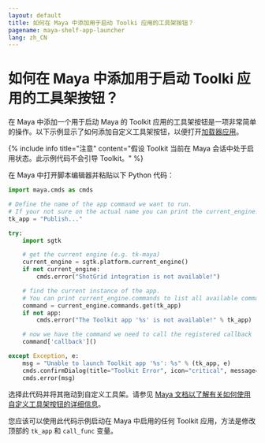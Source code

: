 ```yaml
---
layout: default
title: 如何在 Maya 中添加用于启动 Toolki 应用的工具架按钮？
pagename: maya-shelf-app-launcher
lang: zh_CN
---
```


# 如何在 Maya 中添加用于启动 Toolki 应用的工具架按钮？

在 Maya 中添加一个用于启动 Maya 的 Toolkit 应用的工具架按钮是一项非常简单的操作。以下示例显示了如何添加自定义工具架按钮，以便打开[加载器应用](https://support.shotgunsoftware.com/hc/zh-cn/articles/219033078)。

{% include info title="注意" content="假设 Toolkit 当前在 Maya 会话中处于启用状态。此示例代码不会引导 Toolkit。" %}

在 Maya 中打开脚本编辑器并粘贴以下 Python 代码： 

```python
import maya.cmds as cmds

# Define the name of the app command we want to run.
# If your not sure on the actual name you can print the current_engine.commands to get a full list, see below.
tk_app = "Publish..."

try:
    import sgtk

    # get the current engine (e.g. tk-maya)
    current_engine = sgtk.platform.current_engine()
    if not current_engine:
        cmds.error("ShotGrid integration is not available!")

    # find the current instance of the app.
    # You can print current_engine.commands to list all available commands.
    command = current_engine.commands.get(tk_app)
    if not app:
        cmds.error("The Toolkit app '%s' is not available!" % tk_app)

    # now we have the command we need to call the registered callback
    command['callback']()

except Exception, e:
    msg = "Unable to launch Toolkit app '%s': %s" % (tk_app, e)
    cmds.confirmDialog(title="Toolkit Error", icon="critical", message=msg)
    cmds.error(msg)
```

选择此代码并将其拖动到自定义工具架。请参见 [Maya 文档以了解有关如何使用自定义工具架按钮的详细信息](https://knowledge.autodesk.com/zh-hans/support/maya/learn-explore/caas/CloudHelp/cloudhelp/2016/CHS/Maya/files/GUID-C693E884-F81A-4858-B5D6-3856EB8F394E-htm.html)。

您应该可以使用此代码示例启动在 Maya 中启用的任何 Toolkit 应用，方法是修改顶部的 `tk_app` 和 `call_func` 变量。
